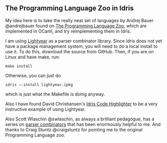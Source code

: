 ## The Programming Language Zoo in Idris

My idea here is to take the really neat set of languages by Andrej Bauer
@andrejbauer found on [The Programming Language Zoo](http://andrej.com/plzoo/),
which are implemented in OCaml, and try reimplementing them in Idris.

I am using [Lightyear](https://github.com/ziman/lightyear) as a parser
combinator library. Since Idris does not yet have a package management system,
you will need to do a local install to use it. To do this, download the source
from GitHub. Then, if you are on Linux and have make, run:

    make install

Otherwise, you can just do

    idris –-install lightyear.ipkg

which is just what the Makefile is doing anyway.

Also I have found David Christiansen's [Idris Code
Highlighter](https://github.com/david-christiansen/idris-code-highlighter/blob/master/src/Highlight/Parser.idr)
to be a very instructive example of using Lightyear.

Also Scott Wlaschin @swlaschin, as always a brilliant pedagogue, has a series
on [parser
combinators](http://fsharpforfunandprofit.com/posts/understanding-parser-combinators/#series-toc)
that has been enormously helpful to me. And thanks to Craig Stuntz @craigstuntz
for pointing me to the original Programming Language zoo.
